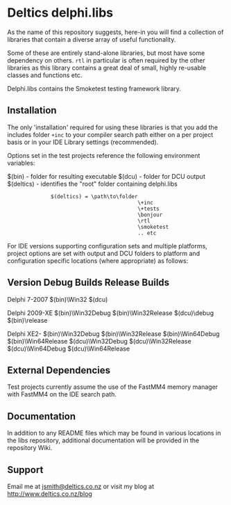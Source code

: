 Deltics delphi.libs
===================

As the name of this repository suggests, here-in you will find a collection 
of libraries that contain a diverse array of useful functionality.

Some of these are entirely stand-alone libraries, but most have some dependency
on others.  `rtl` in particular is often required by the other libraries
as this library contains a great deal of small, highly re-usable classes and
functions etc.

Delphi.libs contains the Smoketest testing framework library.



Installation
------------

The only 'installation' required for using these libraries is that you add the 
includes folder `+inc` to your compiler search path either on a per project basis 
or in your IDE Library settings (recommended).

Options set in the test projects reference the following environment variables:

   $(bin)       - folder for resulting executable
   $(dcu)       - folder for DCU output
   $(deltics)   - identifies the "root" folder containing delphi.libs

                  $(deltics) = \path\to\folder
                                              \+inc
                                              \+tests
                                              \bonjour
                                              \rtl
                                              \smoketest
                                              .. etc

For IDE versions supporting configuration sets and multiple platforms, project 
options are set with output and DCU folders to platform and configuration 
specific locations (where appropriate) as follows:

  Version          Debug Builds         Release Builds
  -------------------------------------------------------------
  Delphi 7-2007    $(bin)\Win32
                   $(dcu)

  Delphi 2009-XE   $(bin)\Win32Debug    $(bin)\Win32Release
                   $(dcu)\debug         $(bin)\release

  Delphi XE2-      $(bin)\Win32Debug    $(bin)\Win32Release
                   $(bin)\Win64Debug    $(bin)\Win64Release
                   $(dcu)\Win32Debug    $(dcu)\Win32Release
                   $(dcu)\Win64Debug    $(dcu)\Win64Release


External Dependencies
---------------------

Test projects currently assume the use of the FastMM4 memory manager with
FastMM4 on the IDE search path.



Documentation
-------------

In addition to any README files which may be found in various locations in the
libs repository, additional documentation will be provided in the repository Wiki.



Support
-------

Email me at jsmith@deltics.co.nz or visit my blog at http://www.deltics.co.nz/blog